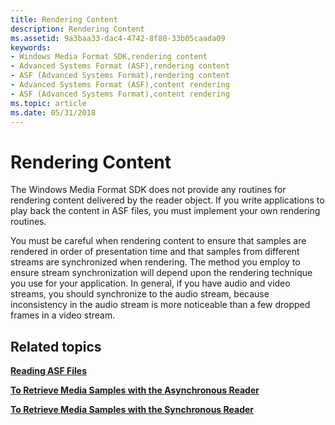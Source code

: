 ```yaml
---
title: Rendering Content
description: Rendering Content
ms.assetid: 9a3baa33-dac4-4742-8f80-33b05caada09
keywords:
- Windows Media Format SDK,rendering content
- Advanced Systems Format (ASF),rendering content
- ASF (Advanced Systems Format),rendering content
- Advanced Systems Format (ASF),content rendering
- ASF (Advanced Systems Format),content rendering
ms.topic: article
ms.date: 05/31/2018
---
```


# Rendering Content

The Windows Media Format SDK does not provide any routines for rendering content delivered by the reader object. If you write applications to play back the content in ASF files, you must implement your own rendering routines.

You must be careful when rendering content to ensure that samples are rendered in order of presentation time and that samples from different streams are synchronized when rendering. The method you employ to ensure stream synchronization will depend upon the rendering technique you use for your application. In general, if you have audio and video streams, you should synchronize to the audio stream, because inconsistency in the audio stream is more noticeable than a few dropped frames in a video stream.

## Related topics

<dl> <dt>

[**Reading ASF Files**](reading-asf-files.md)
</dt> <dt>

[**To Retrieve Media Samples with the Asynchronous Reader**](to-retrieve-media-samples-with-the-asynchronous-reader.md)
</dt> <dt>

[**To Retrieve Media Samples with the Synchronous Reader**](to-retrieve-media-samples-with-the-synchronous-reader.md)
</dt> </dl>

 

 




